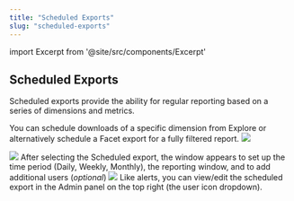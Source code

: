```yaml
---
title: "Scheduled Exports"
slug: "scheduled-exports"
---
```

import Excerpt from '@site/src/components/Excerpt'

<Excerpt />

## Scheduled Exports

Scheduled exports provide the ability for regular reporting based on a series of dimensions and metrics. 

You can schedule downloads of a specific dimension from Explore or alternatively schedule a Facet export for a fully filtered report.
![](https://images.contentful.com/ve6smfzbifwz/2RqttvYrDvaF3YFp6xL2mr/74bc744c8cdb387d0fd1066cca648c9d/e1b205d-Dimension_Scheduled.png)

![](https://images.contentful.com/ve6smfzbifwz/3fvS1tJJQRKHv3AAuyqqZN/671be426f7274076f67ee14a78b582e7/929d49c-Facet_Export.png)
After selecting the Scheduled export, the window appears to set up the time period (Daily, Weekly, Monthly), the reporting window, and to add additional users (*optional*) 
![](https://images.contentful.com/ve6smfzbifwz/4hYH40ScBWoNBzysM4ulCG/9cdbf9c9eacdd785e6d9d56de9d3f014/3224524-Schedule_Export.png)
Like alerts, you can view/edit the scheduled export in the Admin panel on the top right (the user icon dropdown).